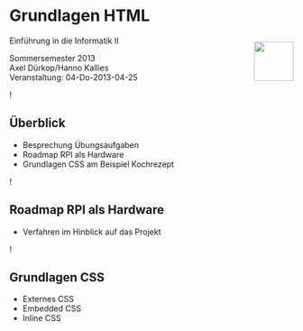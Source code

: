 # Grundlagen HTML #

<img style="padding-top: 10px; float: right" width="70" src="../images/Raspberry_Pi_Logo_4.png" alt="" />

Einführung in die Informatik II

Sommersemester 2013  
Axel Dürkop/Hanno Kallies<br>
Veranstaltung: 04-Do-2013-04-25

!

## Überblick ##

* Besprechung Übungsaufgaben
* Roadmap RPI als Hardware
* Grundlagen CSS am Beispiel Kochrezept

!

## Roadmap RPI als Hardware

* Verfahren im Hinblick auf das Projekt

!

## Grundlagen CSS 

* Externes CSS
* Embedded CSS
* Inline CSS
